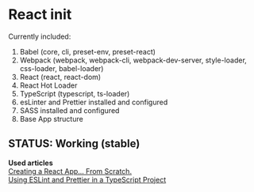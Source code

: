# React init
Currently included:
1. Babel (core, cli, preset-env, preset-react)
2. Webpack (webpack, webpack-cli, webpack-dev-server, style-loader, css-loader, babel-loader)
3. React (react, react-dom)
4. React Hot Loader
5. TypeScript (typescript, ts-loader)
6. esLinter and Prettier installed and configured
7. SASS installed and configured
8. Base App structure

## STATUS: Working (stable)

**Used articles**  
[Creating a React App… From Scratch.](https://blog.usejournal.com/creating-a-react-app-from-scratch-f3c693b84658)  
[Using ESLint and Prettier in a TypeScript Project](https://www.robertcooper.me/using-eslint-and-prettier-in-a-typescript-project)
